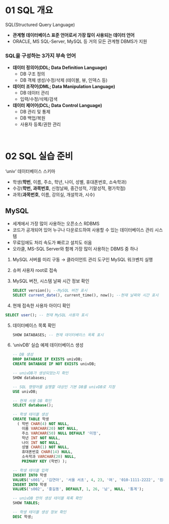 # 01 SQL 개요

SQL(Structured Query Language)

- **관계형 데이터베이스 표준 언어로서 가장 많이 사용되는 데이터 언어**
- ORACLE, MS SQL-Server, MySQL 등 거의 모든 관계형 DBMS가 지원

### SQL을 구성하는 3가지 부속 언어

- **데이터 정의어(DDL; Data Definition Language)**
    - DB 구조 정의
    - DB 객체 생성/수정/삭제 (테이블, 뷰, 인덱스 등)
- **데이터 조작어(DML; Data Manipulation Language)**
    - DB 데이터 관리
    - 입력/수정/삭제/검색
- **데이터 제어어(DCL; Data Control Language)**
    - DB 관리 및 통제
    - DB 백업/복원
    - 사용자 등록/권한 관리

<br />

# 02 SQL 실습 준비

‘univ’ 데이터베이스 스키마

- 학생(**학번**, 이름, 주소, 학년, 나이, 성별, 휴대폰번호, 소속학과)
- 수강(**학번, 과목번호**, 신청날짜, 중간성적, 기말성적, 평가학점)
- 과목(**과목번호**, 이름, 강의실, 개설학과, 시수)

## MySQL

- 세계에서 가장 많이 사용하는 오픈소스 RDBMS
- 코드가 공개되어 있어 누구나 다운로드하여 사용할 수 있는 데이터베이스 관리 시스템
- 무료임에도 처리 속도가 빠르고 설치도 쉬움
- 오라클, MS-SQL Server와 함께 가장 많이 사용하는 DBMS 중 하나

1. MySQL 서버를 미리 구동 → 클라이언트 관리 도구인 MySQL 워크벤치 실행
2. 슈퍼 사용자 root로 접속
3. MySQL 버전, 시스템 날짜 시간 정보 확인
    
    ```sql
    SELECT version(); --MySQL 버전 표시
    SELECT current_date(), current_time(), now(); --현재 날짜와 시간 표시
    ```
    
4. 현재 접속한 사용자 아이디 확인
```sql
SELECT user(); -- 현재 MySQL 사용자 표시
```

5. 데이터베이스 목록 확인
    
    ```sql
    SHOW DATABASES; -- 현재 데이터베이스 목록 표시
    ```
    
6. ‘univDB’ 실습 예제 데이터베이스 생성
    
    ```sql
    -- DB 생성
    DROP DATABASE IF EXISTS univDB;
    CREATE DATABASE IF NOT EXISTS univDB;
    
    -- univDB가 생성되었는지 확인
    SHOW databases;
    
    -- SQL 명령어를 실행할 대상인 기본 DB를 univDB로 지정
    USE univDB;
    
    -- 현재 사용 DB 확인
    SELECT database();
    
    -- 학생 테이블 생성
    CREATE TABLE 학생
      ( 학번 CHAR(4) NOT NULL,
        이름 VARCHAR(20) NOT NULL,
        주소 VARCHAR(50) NULL DEFAULT '미정',
        학년 INT NOT NULL,
        나이 INT NOT NULL,
        성별 CHAR(1) NOT NULL,
        휴대폰번호 CHAR(14) NULL,
        소속학과 VARCHAR(20) NULL,
        PRIMARY KEY (학번) );
    
    -- 학생 테이블 입력
    INSERT INTO 학생
    VALUES('s001', '김연아', '서울 서초', 4, 23, '여', '010-1111-2222', '컴퓨터');
    INSERT INTO 학생
    VALUES('s002', '홍길동', DEFAULT, 1, 26, '남', NULL, '통계');

    -- univDB 안의 생성 테이블 목록 확인
    SHOW TABLES;

    -- 학생 테이블 생성 정보 확인
    DESC 학생;
    ```